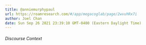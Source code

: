 ```yaml
---
title: @anniemurphypaul
url: https://roamresearch.com/#/app/megacoglab/page/2wvuhRx7i
author: Joel Chan
date: Sun Sep 26 2021 23:39:10 GMT-0400 (Eastern Daylight Time)
---
```




###### Discourse Context


